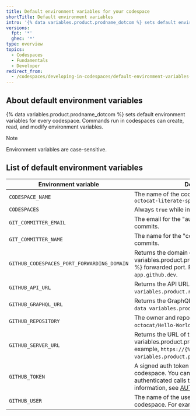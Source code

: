 ```yaml
---
title: Default environment variables for your codespace
shortTitle: Default environment variables
intro: '{% data variables.product.prodname_dotcom %} sets default environment variables for each codespace.'
versions:
  fpt: '*'
  ghec: '*'
type: overview
topics:
  - Codespaces
  - Fundamentals
  - Developer
redirect_from:
  - /codespaces/developing-in-codespaces/default-environment-variables-for-your-codespace
---
```


## About default environment variables

{% data variables.product.prodname_dotcom %} sets default environment variables for every codespace. Commands run in codespaces can create, read, and modify environment variables.

> [!NOTE]
> Environment variables are case-sensitive.

## List of default environment variables

| Environment variable | Description |
| ---------------------|------------ |
| `CODESPACE_NAME` | The name of the codespace For example, `octocat-literate-space-parakeet-mld5` |
| `CODESPACES` | Always `true` while in a codespace |
| `GIT_COMMITTER_EMAIL` | The email for the "author" field of future `git` commits. |
| `GIT_COMMITTER_NAME` | The name for the "committer" field of future `git` commits. |
| `GITHUB_CODESPACES_PORT_FORWARDING_DOMAIN`| Returns the domain of the {% data variables.product.prodname_github_codespaces %} forwarded port. For example, `app.github.dev`. |
| `GITHUB_API_URL` | Returns the API URL. For example, `{% data variables.product.rest_url %}`. |
| `GITHUB_GRAPHQL_URL` | Returns the GraphQL API URL. For example, `{% data variables.product.graphql_url %}`. |
| `GITHUB_REPOSITORY` | The owner and repository name. For example, `octocat/Hello-World`. |
| `GITHUB_SERVER_URL`| Returns the URL of the {% data variables.product.product_name %} server. For example, `https://{% data variables.product.product_url %}`. |
| `GITHUB_TOKEN` | A signed auth token representing the user in the codespace. You can use this to make authenticated calls to the GitHub API. For more information, see [AUTOTITLE](/codespaces/reference/security-in-github-codespaces#authentication).  |
| `GITHUB_USER` | The name of the user that initiated the codespace. For example, `octocat`. |
